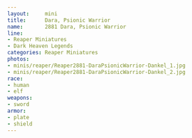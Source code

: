 ```yaml
---
layout:     mini
title:      Dara, Psionic Warrior
name:       2881 Dara, Psionic Warrior
line:       
- Reaper Miniatures 
- Dark Heaven Legends
categories: Reaper Miniatures
photos: 
- minis/reaper/Reaper2881-DaraPsionicWarrior-Dankel_1.jpg
- minis/reaper/Reaper2881-DaraPsionicWarrior-Dankel_2.jpg
race:       
- human
- elf
weapons:    
- sword
armor:      
- plate
- shield
---
```

